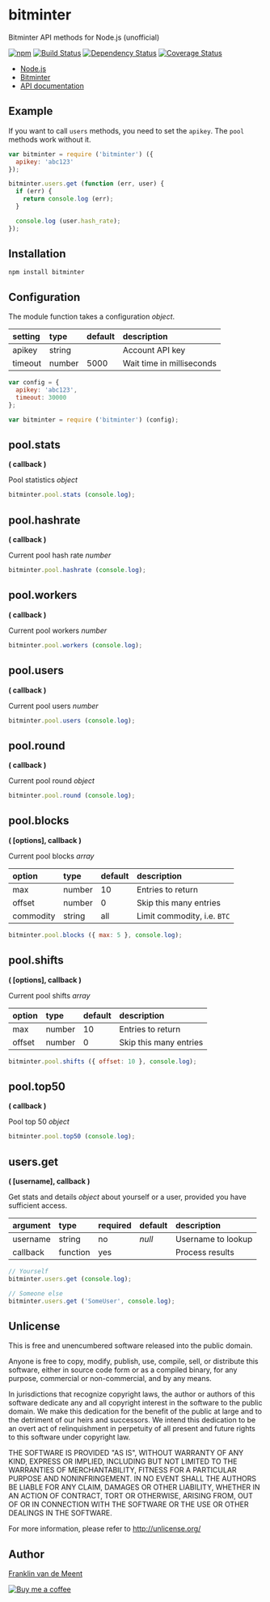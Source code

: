 bitminter
=========

Bitminter API methods for Node.js (unofficial)

[![npm](https://img.shields.io/npm/v/bitminter.svg?maxAge=3600)](https://github.com/fvdm/nodejs-bitminter/blob/master/CHANGELOG.md)
[![Build Status](https://travis-ci.org/fvdm/nodejs-bitminter.svg?branch=master)](https://travis-ci.org/fvdm/nodejs-bitminter)
[![Dependency Status](https://gemnasium.com/badges/github.com/fvdm/nodejs-bitminter.svg)](https://gemnasium.com/github.com/fvdm/nodejs-bitminter#runtime-dependencies)
[![Coverage Status](https://coveralls.io/repos/github/fvdm/nodejs-bitminter/badge.svg?branch=master)](https://coveralls.io/github/fvdm/nodejs-bitminter?branch=master)

* [Node.js](https://www.nodejs.org)
* [Bitminter](https://bitminter.com)
* [API documentation](https://bitminter.com/api)


Example
-------

If you want to call `users` methods,
you need to set the `apikey`.
The `pool` methods work without it.

```js
var bitminter = require ('bitminter') ({
  apikey: 'abc123'
});

bitminter.users.get (function (err, user) {
  if (err) {
    return console.log (err);
  }

  console.log (user.hash_rate);
});
```


Installation
------------

`npm install bitminter`


Configuration
-------------

The module function takes a configuration _object_.


setting | type   | default | description
:-------|:-------|:--------|:---------------
apikey  | string |         | Account API key
timeout | number | 5000    | Wait time in milliseconds


```js
var config = {
  apikey: 'abc123',
  timeout: 30000
};

var bitminter = require ('bitminter') (config);
```


pool.stats
----------
**( callback )**

Pool statistics _object_

```js
bitminter.pool.stats (console.log);
```


pool.hashrate
-------------
**( callback )**

Current pool hash rate _number_

```js
bitminter.pool.hashrate (console.log);
```


pool.workers
------------
**( callback )**

Current pool workers _number_

```js
bitminter.pool.workers (console.log);
```


pool.users
----------
**( callback )**

Current pool users _number_

```js
bitminter.pool.users (console.log);
```


pool.round
----------
**( callback )**

Current pool round _object_

```js
bitminter.pool.round (console.log);
```


pool.blocks
-----------
**( [options], callback )**

Current pool blocks _array_


option    | type   | default | description
:---------|:-------|:--------|:---------------------------
max       | number | 10      | Entries to return
offset    | number | 0       | Skip this many entries
commodity | string | all     | Limit commodity, i.e. `BTC`


```js
bitminter.pool.blocks ({ max: 5 }, console.log);
```


pool.shifts
-----------
**( [options], callback )**

Current pool shifts _array_


option | type   | default | description
:------|:-------|:--------|:----------------------
max    | number | 10      | Entries to return
offset | number | 0       | Skip this many entries


```js
bitminter.pool.shifts ({ offset: 10 }, console.log);
```


pool.top50
----------
**( callback )**

Pool top 50 _object_

```js
bitminter.pool.top50 (console.log);
```


users.get
---------
**( [username], callback )**

Get stats and details _object_ about yourself or a user,
provided you have sufficient access.


argument | type     | required | default | description
:--------|:---------|:---------|:--------|:----------------------
username | string   | no       | _null_  | Username to lookup
callback | function | yes      |         | Process results


```js
// Yourself
bitminter.users.get (console.log);

// Someone else
bitminter.users.get ('SomeUser', console.log);
```


Unlicense
---------

This is free and unencumbered software released into the public domain.

Anyone is free to copy, modify, publish, use, compile, sell, or
distribute this software, either in source code form or as a compiled
binary, for any purpose, commercial or non-commercial, and by any
means.

In jurisdictions that recognize copyright laws, the author or authors
of this software dedicate any and all copyright interest in the
software to the public domain. We make this dedication for the benefit
of the public at large and to the detriment of our heirs and
successors. We intend this dedication to be an overt act of
relinquishment in perpetuity of all present and future rights to this
software under copyright law.

THE SOFTWARE IS PROVIDED "AS IS", WITHOUT WARRANTY OF ANY KIND,
EXPRESS OR IMPLIED, INCLUDING BUT NOT LIMITED TO THE WARRANTIES OF
MERCHANTABILITY, FITNESS FOR A PARTICULAR PURPOSE AND NONINFRINGEMENT.
IN NO EVENT SHALL THE AUTHORS BE LIABLE FOR ANY CLAIM, DAMAGES OR
OTHER LIABILITY, WHETHER IN AN ACTION OF CONTRACT, TORT OR OTHERWISE,
ARISING FROM, OUT OF OR IN CONNECTION WITH THE SOFTWARE OR THE USE OR
OTHER DEALINGS IN THE SOFTWARE.

For more information, please refer to <http://unlicense.org/>


Author
------

[Franklin van de Meent](https://frankl.in)

[![Buy me a coffee](https://frankl.in/u/kofi/kofi-readme.png)](https://ko-fi.com/franklin)
